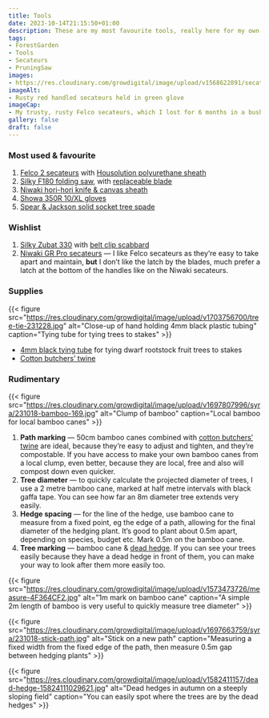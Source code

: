 ```yaml
---
title: Tools
date: 2023-10-14T21:15:50+01:00
description: These are my most favourite tools, really here for my own reference! 
tags: 
- ForestGarden
- Tools
- Secateurs
- PruningSaw
images: 
- https://res.cloudinary.com/growdigital/image/upload/v1568622891/secateurs-D9E1B7F2.jpg
imageAlt:
- Rusty red handled secateurs held in green glove
imageCap:
- My trusty, rusty Felco secateurs, which I lost for 6 months in a bush
gallery: false
draft: false
---
```


### Most used & favourite

1. [Felco 2 secateurs](https://felco.com/en_gb/products/pruning-shears/felco-2) with [Housolution polyurethane sheath](https://www.amazon.co.uk/Housolution-Premium-Protective-Scabbard-Gardening/dp/B087JG433W)
2. [Silky F180 folding saw](http://www.silkyfox.co.uk/f180.php), with [replaceable blade](https://www.benburgess.co.uk/shop/silky-f180-folding-saw/)
3. [Niwaki hori-hori knife & canvas sheath](https://www.niwaki.com/hori-hori/#P00442-7)
3. [Showa 350R 10/XL gloves](https://www.showagroup.com/eu-en/shop/350r)
4. [Spear & Jackson solid socket tree spade](https://www.spear-and-jackson.com/products/hand-contractor-tools/contractors-tools/solid-socket-shovels/spear-jackson-solid-socket-7)

### Wishlist

1. [Silky Zubat 330](http://www.silkyfox.co.uk/zubat.php) with [belt clip scabbard](https://www.benburgess.co.uk/shop/silky-belt-clip-scabbard/)
2. [Niwaki GR Pro secateurs](https://www.niwaki.com/gr-pro-secateurs/#P00440-1) — I like Felco secateurs as they’re easy to take apart and maintain, **but** I don’t like the latch by the blades, much prefer a latch at the bottom of the handles like on the Niwaki secateurs.

### Supplies

{{< figure src="https://res.cloudinary.com/growdigital/image/upload/v1703756700/tree-tie-231228.jpg" alt="Close-up of hand holding 4mm black plastic tubing" caption="Tying tube for tying trees to stakes" >}}

* [4mm black tying tube](https://www.bhgsltd.co.uk/Products/horticultural-products/plant-support--protection/plant-support/mechanical-tying/max-hr-f-tapener--accessories/tying-tube-hrf/TUTHRF000001) for tying dwarf rootstock fruit trees to stakes
* [Cotton butchers’ twine](https://www.thespruceeats.com/what-is-butchers-twine-4172495)

### Rudimentary

{{< figure src="https://res.cloudinary.com/growdigital/image/upload/v1697807996/syra/231018-bamboo-169.jpg" alt="Clump of bamboo" caption="Local bamboo for local bamboo canes" >}}

1. **Path marking** — 50cm bamboo canes combined with [cotton butchers’ twine](https://www.thespruceeats.com/what-is-butchers-twine-4172495) are ideal, because they’re easy to adjust and tighten, and they’re compostable. If you have access to make your own bamboo canes from a local clump, even better, because they are local, free and also will compost down even quicker.
2. **Tree diameter** — to quickly calculate the projected diameter of trees, I use a 2 metre bamboo cane, marked at half metre intervals with black gaffa tape. You can see how far an 8m diameter tree extends very easily.
3. **Hedge spacing** — for the line of the hedge, use bamboo cane to measure from a fixed point, eg the edge of a path, allowing for the final diameter of the hedging plant. It’s good to plant about 0.5m apart, depending on species, budget etc. Mark 0.5m on the bamboo cane.
4. **Tree marking** — bamboo cane & [dead hedge](/dead-hedge/). If you can see your trees easily because they have a dead hedge in front of them, you can make your way to look after them more easily too.

{{< figure src="https://res.cloudinary.com/growdigital/image/upload/v1573473726/measure-4F364CF2.jpg" alt="1m mark on bamboo cane" caption="A simple 2m length of bamboo is very useful to quickly measure tree diameter" >}}

{{< figure src="https://res.cloudinary.com/growdigital/image/upload/v1697663759/syra/231018-stick-path.jpg" alt="Stick on a new path" caption="Measuring a fixed width from the fixed edge of the path, then measure 0.5m gap between hedging plants" >}}

{{< figure src="https://res.cloudinary.com/growdigital/image/upload/v1582411157/dead-hedge-15824111029621.jpg" alt="Dead hedges in autumn on a steeply sloping field" caption="You can easily spot where the trees are by the dead hedges" >}}
